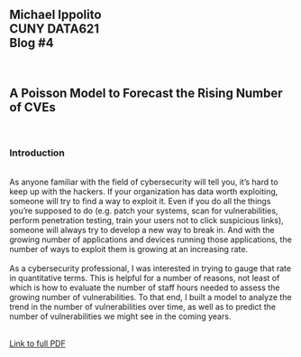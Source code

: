 <h2>Michael Ippolito<br />
CUNY DATA621<br />
Blog #4</h2>
<br />
<h2>A Poisson Model to Forecast the Rising Number of CVEs</h2>
<br />
<h3>Introduction</h3>
<br />
As anyone familiar with the field of cybersecurity will tell you, it’s hard to keep up with the hackers. If your organization has data worth exploiting, someone will try to find a way to exploit it. Even if you do all the things you’re supposed to do (e.g. patch your systems, scan for vulnerabilities, perform penetration testing, train your users not to click suspicious links), someone will always try to develop a new way to break in. And with the growing number of applications and devices running those applications, the number of ways to exploit them is growing at an increasing rate.<br />
<br />
As a cybersecurity professional, I was interested in trying to gauge that rate in quantitative terms. This is helpful for a number of reasons, not least of which is how to evaluate the number of staff hours needed to assess the growing number of vulnerabilities. To that end, I built a model to analyze the trend in the number of vulnerabilities over time, as well as to predict the number of vulnerabilities we might see in the coming years.<br />
<br />

[Link to full PDF](https://github.com/mmippolito/cuny_data621_blog4/blob/main/blog4.pdf)
